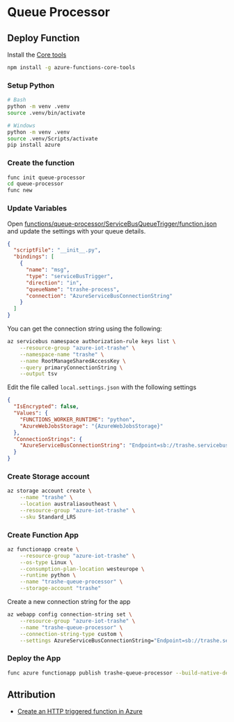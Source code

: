 # Queue Processor

## Deploy Function

Install the [Core tools](https://docs.microsoft.com/en-us/azure/azure-functions/functions-run-local#v2)

```bash
npm install -g azure-functions-core-tools
```

### Setup Python

```bash
# Bash
python -m venv .venv
source .venv/bin/activate

# Windows
python -m venv .venv
source .venv/Scripts/activate
pip install azure
```

### Create the function

```bash
func init queue-processor
cd queue-processor
func new
```

### Update Variables

Open [functions/queue-processor/ServiceBusQueueTrigger/function.json](../../functions/queue-processor/ServiceBusQueueTrigger/function.json) and update the settings with your queue details.

```json
{
  "scriptFile": "__init__.py",
  "bindings": [
    {
      "name": "msg",
      "type": "serviceBusTrigger",
      "direction": "in",
      "queueName": "trashe-process",
      "connection": "AzureServiceBusConnectionString"
    }
  ]
}
```

You can get the connection string using the following:

```bash
az servicebus namespace authorization-rule keys list \
    --resource-group "azure-iot-trashe" \
    --namespace-name "trashe" \
    --name RootManageSharedAccessKey \
    --query primaryConnectionString \
    --output tsv
```

Edit the file called `local.settings.json` with the following settings

```json
{
  "IsEncrypted": false,
  "Values": {
    "FUNCTIONS_WORKER_RUNTIME": "python",
    "AzureWebJobsStorage": "{AzureWebJobsStorage}"
  },
  "ConnectionStrings": {
    "AzureServiceBusConnectionString": "Endpoint=sb://trashe.servicebus.windows.net/;SharedAccessKeyName=RootManageSharedAccessKey;SharedAccessKey=XXXXXXXXXXXXXXXXXXXXXXXXXXXXX"
  }
}
```

### Create Storage account

```bash
az storage account create \
    --name "trashe" \
    --location australiasoutheast \
    --resource-group "azure-iot-trashe" \
    --sku Standard_LRS
```

### Create Function App

```bash
az functionapp create \
    --resource-group "azure-iot-trashe" \
    --os-type Linux \
    --consumption-plan-location westeurope \
    --runtime python \
    --name "trashe-queue-processor" \
    --storage-account "trashe"
```

Create a new connection string for the app

```bash
az webapp config connection-string set \
    --resource-group "azure-iot-trashe" \
    --name "trashe-queue-processor" \
    --connection-string-type custom \
    --settings AzureServiceBusConnectionString="Endpoint=sb://trashe.servicebus.windows.net/;SharedAccessKeyName=RootManageSharedAccessKey;SharedAccessKey=XXXXXXXXXXXXXXXXXXXXXXXXXXXXX"
```

### Deploy the App

```bash
func azure functionapp publish trashe-queue-processor --build-native-deps
```

## Attribution

* [Create an HTTP triggered function in Azure](https://docs.microsoft.com/en-us/azure/azure-functions/functions-create-first-function-python)
